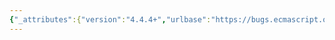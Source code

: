 ```yaml
---
{"_attributes":{"version":"4.4.4+","urlbase":"https://bugs.ecmascript.org/","maintainer":"dherman@mozilla.com"},"bug":{"bug_id":3364,"creation_ts":"2014-11-13 08:49:00 -0800","short_desc":"14.4.1  Generator Function Definitions: Typo GeneratorDefinition -> GeneratorMethod","delta_ts":"2014-12-07 14:35:04 -0800","product":"Draft for 6th Edition","component":"editorial issue","version":"Rev 28: October 14, 2014 Draft","rep_platform":"All","op_sys":"All","bug_status":"RESOLVED","resolution":"FIXED","priority":"Normal","bug_severity":"normal","everconfirmed":true,"reporter":{"uid":"andrebargull","name":"André Bargull"},"assigned_to":{"uid":"allen","name":"Allen Wirfs-Brock"},"long_desc":[{"commentid":10613,"comment_count":0,"who":{"uid":"andrebargull","name":"André Bargull"},"bug_when":"2014-11-13 08:49:43 -0800","thetext":"14.4  Generator Function Definitions:\n\nChange \"GeneratorDefinition\" -> \"GeneratorMethod\""},{"commentid":10748,"comment_count":1,"who":{"uid":"allen","name":"Allen Wirfs-Brock"},"bug_when":"2014-12-05 08:19:01 -0800","thetext":"fixed in rev29 editor's draft"},{"commentid":10878,"comment_count":2,"who":{"uid":"allen","name":"Allen Wirfs-Brock"},"bug_when":"2014-12-07 14:35:04 -0800","thetext":"fixed in rev29"}]}}
---
```

